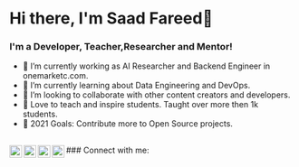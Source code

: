 # Hi there, I'm Saad Fareed👋

### I'm a Developer, Teacher,Researcher and Mentor!
- 🔭 I’m currently working as AI Researcher and Backend Engineer in onemarketc.com.
- 🌱 I’m currently learning about Data Engineering and DevOps.
- 👯 I’m looking to collaborate with other content creators and developers.
- 📢 Love to teach and inspire students. Taught over more then 1k students.
- 🥅 2021 Goals: Contribute more to Open Source projects.

<h2><i></i></h2>
### Connect with me:

<img align="left" alt="https://www.youtube.com/channel/UCB5JukXadSvscRtCI0JfGmw" width="22px" src="https://cdn.jsdelivr.net/npm/simple-icons@v3/icons/youtube.svg" />
<img align="left" alt="https://twitter.com/SaadFar80645693" width="22px" src="https://cdn.jsdelivr.net/npm/simple-icons@v3/icons/twitter.svg" />
<img align="left" alt="https://www.linkedin.com/in/saad-fareed-3343a21b1/" width="22px" src="https://cdn.jsdelivr.net/npm/simple-icons@v3/icons/linkedin.svg" />
<img align="left" alt="https://www.instagram.com/saadfareed_sadi" width="22px" src="https://cdn.jsdelivr.net/npm/simple-icons@v3/icons/instagram.svg" />
<br />
